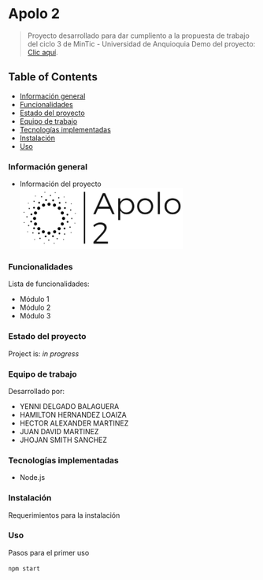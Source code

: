 # Apolo 2
> Proyecto desarrollado para dar cumpliento a la propuesta de trabajo del ciclo 3 de MinTic - Universidad de Anquioquia
> Demo del proyecto:  [Clic aquí](https://www.google.com). <!-- Enlace a proyecto -->

## Table of Contents
* [Información general](#informacion-general)
* [Funcionalidades](#funcionalidades)
* [Estado del proyecto](#estado-del-proyecto)
* [Equipo de trabajo](#equipo-de-trabajo)
* [Tecnologías implementadas](#tecnologias-implementadas)
* [Instalación](#instalacion)
* [Uso](#uso)


### Información general
- Información del proyecto
![Example screenshot](./apolo_logo.png)

### Funcionalidades
Lista de funcionalidades:
- Módulo 1
- Módulo 2
- Módulo 3

### Estado del proyecto
Project is: _in progress_ <!-- / _complete_ /-->

### Equipo de trabajo
Desarrollado por:
- YENNI DELGADO BALAGUERA
- HAMILTON HERNANDEZ LOAIZA
- HECTOR ALEXANDER MARTINEZ
- JUAN DAVID MARTINEZ
- JHOJAN SMITH SANCHEZ

### Tecnologías implementadas
- Node.js

### Instalación
Requerimientos para la instalación

### Uso
Pasos para el primer uso

`npm start`
